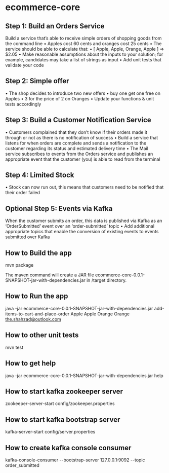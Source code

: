 # ecommerce-core

## Step 1: Build an Orders Service

Build a service that’s able to receive simple orders of shopping goods from the command line
• Apples cost 60 cents and oranges cost 25 cents
• The service should be able to calculate that:
• [ Apple, Apple, Orange, Apple ] => $2.05
• Make reasonable assumptions about the inputs to your solution; for example,
candidates may take a list of strings as input
• Add unit tests that validate your code

## Step 2: Simple offer
• The shop decides to introduce two new offers
  • buy one get one free on Apples
  • 3 for the price of 2 on Oranges
• Update your functions & unit tests accordingly

## Step 3: Build a Customer Notification Service

• Customers complained that they don’t know if their orders made it through or not as there is no notification of success
• Build a service that listens for when orders are complete and sends a notification to the customer regarding its status and estimated delivery time
• The Mail service subscribes to events from the Orders service and publishes an appropriate event that the customer (you) is able to read from the terminal

## Step 4: Limited Stock
• Stock can now run out, this means that customers need to be notified that their order failed

## Optional Step 5: Events via Kafka

When the customer submits an order, this data is published via Kafka as an ‘OrderSubmitted’ event over an ‘order-submitted’ topic
• Add additional appropriate topics that enable the conversion of existing events to events submitted over Kafka

## How to Build the app

mvn package

The maven command will create a JAR file ecommerce-core-0.0.1-SNAPSHOT-jar-with-dependencies.jar in /target directory.

## How to Run the app
java -jar ecommerce-core-0.0.1-SNAPSHOT-jar-with-dependencies.jar add-items-to-cart-and-place-order Apple Apple Orange Orange  the.shahzad@outlook.com


## How to other unit tests
mvn test


## How to get help

java -jar ecommerce-core-0.0.1-SNAPSHOT-jar-with-dependencies.jar help

## How to start kafka zookeeper server
zookeeper-server-start config/zookeeper.properties

## How to start kafka bootstrap server
kafka-server-start config/server.properties

## How to create kafka console consumer
kafka-console-consumer --bootstrap-server 127.0.0.1:9092 --topic order_submitted







